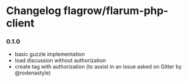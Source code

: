 # Changelog flagrow/flarum-php-client

### 0.1.0

- basic guzzle implementation
- load discussion without authorization
- create tag with authorization (to assist in an issue asked on Gitter by @rodenastyle)